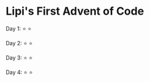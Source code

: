# Lipi's First Advent of Code

Day 1: :star: :star: 

Day 2: :star: :star:

Day 3: :star: :star:

Day 4: :star: :star:
